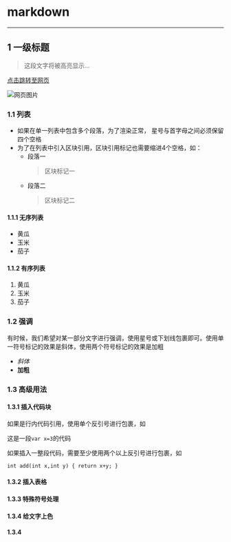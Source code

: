 # markdown
***
## 1 一级标题
> 这段文字将被高亮显示...

[点击跳转至网页](http://www.baidu.com)

![网页图片](https://upload-images.jianshu.io/upload_images/703764-605e3cc2ecb664f6.jpg?imageMogr2/auto-orient/strip%7CimageView2/2/w/1240)
### 1.1 列表
*   如果在单一列表中包含多个段落，为了渲染正常，
    星号与首字母之间必须保留四个空格
*   为了在列表中引入区块引用，区块引用标记也需要缩进4个空格，如：
    * 段落一
        > 区块标记一
    * 段落二
        > 区块标记二
#### 1.1.1 无序列表
* 黄瓜
* 玉米
* 茄子
#### 1.1.2 有序列表
1. 黄瓜
2. 玉米
3. 茄子
### 1.2 强调
有时候，我们希望对某一部分文字进行强调，使用星号或下划线包裹即可。使用单一符号标记的效果是斜体，使用两个符号标记的效果是加粗
* *斜体*
* **加粗**
### 1.3 高级用法
#### 1.3.1 插入代码块
如果是行内代码引用，使用单个反引号进行包裹，如

这是一段`var x=3`的代码

如果插入一整段代码，需要至少使用两个以上反引号进行包裹，如

``
int add(int x,int y) {
    return x+y;
}
``

#### 1.3.2 插入表格
#### 1.3.3 特殊符号处理
#### 1.3.4 给文字上色
#### 1.3.4
